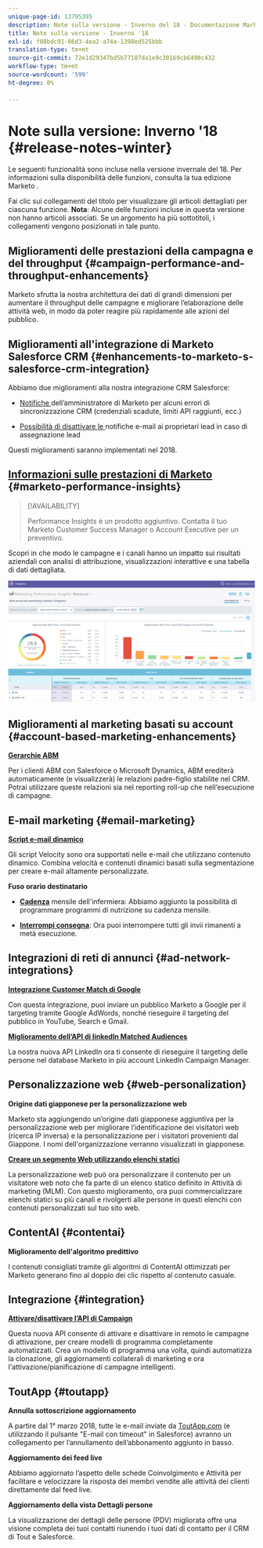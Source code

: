 ```yaml
---
unique-page-id: 13795395
description: Note sulla versione - Inverno del 18 - Documentazione Marketo - Documentazione del prodotto
title: Note sulla versione - Inverno '18
exl-id: f08bdc91-86d3-4ea2-a74a-1398ed525bbb
translation-type: tm+mt
source-git-commit: 72e1d29347bd5b77107da1e9c30169cb6490c432
workflow-type: tm+mt
source-wordcount: '599'
ht-degree: 0%

---
```


# Note sulla versione: Inverno &#39;18 {#release-notes-winter}

Le seguenti funzionalità sono incluse nella versione invernale del 18. Per informazioni sulla disponibilità delle funzioni, consulta la tua edizione Marketo .

Fai clic sui collegamenti del titolo per visualizzare gli articoli dettagliati per ciascuna funzione. **Nota**: Alcune delle funzioni incluse in questa versione non hanno articoli associati. Se un argomento ha più sottotitoli, i collegamenti vengono posizionati in tale punto.

## Miglioramenti delle prestazioni della campagna e del throughput {#campaign-performance-and-throughput-enhancements}

Marketo sfrutta la nostra architettura dei dati di grandi dimensioni per aumentare il throughput delle campagne e migliorare l’elaborazione delle attività web, in modo da poter reagire più rapidamente alle azioni del pubblico.

## Miglioramenti all&#39;integrazione di Marketo Salesforce CRM {#enhancements-to-marketo-s-salesforce-crm-integration}

Abbiamo due miglioramenti alla nostra integrazione CRM Salesforce:

* [Notifiche ](/help/marketo/product-docs/core-marketo-concepts/miscellaneous/understanding-notifications/notification-types.md) dell’amministratore di Marketo per alcuni errori di sincronizzazione CRM (credenziali scadute, limiti API raggiunti, ecc.)

* [Possibilità di disattivare le ](/help/marketo/product-docs/crm-sync/salesforce-sync/setup/optional-steps/turn-off-email-notifications-to-lead-owner.md) notifiche e-mail ai proprietari lead in caso di assegnazione lead

Questi miglioramenti saranno implementati nel 2018.

## [Informazioni sulle prestazioni di Marketo](/help/marketo/product-docs/reporting/performance-insights/performance-insights-overview.md) {#marketo-performance-insights}

>[!AVAILABILITY]
>
>Performance Insights è un prodotto aggiuntivo. Contatta il tuo Marketo Customer Success Manager o Account Executive per un preventivo.

Scopri in che modo le campagne e i canali hanno un impatto sui risultati aziendali con analisi di attribuzione, visualizzazioni interattive e una tabella di dati dettagliata.

![](assets/image2018-2-5-7-3a55-3a46.png)

## Miglioramenti al marketing basati su account {#account-based-marketing-enhancements}

**[Gerarchie ABM](/help/marketo/product-docs/target-account-management/target/named-accounts/tam-hierarchies.md)**

Per i clienti ABM con Salesforce o Microsoft Dynamics, ABM erediterà automaticamente (e visualizzerà) le relazioni padre-figlio stabilite nel CRM. Potrai utilizzare queste relazioni sia nel reporting roll-up che nell’esecuzione di campagne.

## E-mail marketing {#email-marketing}

**[Script e-mail dinamico](/help/marketo/product-docs/email-marketing/general/using-tokens/create-an-email-script-token.md)**

Gli script Velocity sono ora supportati nelle e-mail che utilizzano contenuto dinamico. Combina velocità e contenuti dinamici basati sulla segmentazione per creare e-mail altamente personalizzate.

**Fuso orario destinatario**

* **[Cadenza](/help/marketo/product-docs/email-marketing/email-programs/email-program-actions/scheduling-with-recipient-time-zone/schedule-email-programs-with-recipient-time-zone.md)** mensile dell&#39;infermiera: Abbiamo aggiunto la possibilità di programmare programmi di nutrizione su cadenza mensile.

* **[Interrompi consegna](/help/marketo/product-docs/email-marketing/email-programs/email-program-actions/scheduling-with-recipient-time-zone/abort-delivery-of-email-programs-scheduled-with-recipient-time-zone.md)**: Ora puoi interrompere tutti gli invii rimanenti a metà esecuzione.

## Integrazioni di reti di annunci {#ad-network-integrations}

**[Integrazione Customer Match di Google](/help/marketo/product-docs/demand-generation/ad-network-integrations/add-google-customer-match-as-a-launchpoint-service.md)**

Con questa integrazione, puoi inviare un pubblico Marketo a Google per il targeting tramite Google AdWords, nonché rieseguire il targeting del pubblico in YouTube, Search e Gmail.

**[Miglioramento dell’API di linkedIn Matched Audiences](/help/marketo/product-docs/demand-generation/ad-network-integrations/add-linkedin-matched-audiences-as-a-launchpoint-service.md)**

La nostra nuova API LinkedIn ora ti consente di rieseguire il targeting delle persone nel database Marketo in più account LinkedIn Campaign Manager.

## Personalizzazione web {#web-personalization}

**Origine dati giapponese per la personalizzazione web**

Marketo sta aggiungendo un’origine dati giapponese aggiuntiva per la personalizzazione web per migliorare l’identificazione dei visitatori web (ricerca IP inversa) e la personalizzazione per i visitatori provenienti dal Giappone. I nomi dell&#39;organizzazione verranno visualizzati in giapponese.

**[Creare un segmento Web utilizzando elenchi statici](/help/marketo/product-docs/web-personalization/using-web-segments/create-a-segment-using-a-static-list.md)**

La personalizzazione web può ora personalizzare il contenuto per un visitatore web noto che fa parte di un elenco statico definito in Attività di marketing (MLM). Con questo miglioramento, ora puoi commercializzare elenchi statici su più canali e rivolgerti alle persone in questi elenchi con contenuti personalizzati sul tuo sito web.

## ContentAI {#contentai}

**Miglioramento dell&#39;algoritmo predittivo**

I contenuti consigliati tramite gli algoritmi di ContentAI ottimizzati per Marketo generano fino al doppio dei clic rispetto al contenuto casuale.

## Integrazione {#integration}

**[Attivare/disattivare l’API di Campaign](https://developers.marketo.com/rest-api/assets/campaigns/)**

Questa nuova API consente di attivare e disattivare in remoto le campagne di attivazione, per creare modelli di programma completamente automatizzati. Crea un modello di programma una volta, quindi automatizza la clonazione, gli aggiornamenti collaterali di marketing e ora l&#39;attivazione/pianificazione di campagne intelligenti.

## ToutApp {#toutapp}

**Annulla sottoscrizione aggiornamento**

A partire dal 1° marzo 2018, tutte le e-mail inviate da [ToutApp.com](https://ToutApp.com) (e utilizzando il pulsante &quot;E-mail con timeout&quot; in Salesforce) avranno un collegamento per l’annullamento dell’abbonamento aggiunto in basso.

**Aggiornamento dei feed live**

Abbiamo aggiornato l’aspetto delle schede Coinvolgimento e Attività per facilitare e velocizzare la risposta dei membri vendite alle attività dei clienti direttamente dal feed live.

**Aggiornamento della vista Dettagli persone**

La visualizzazione dei dettagli delle persone (PDV) migliorata offre una visione completa dei tuoi contatti riunendo i tuoi dati di contatto per il CRM di Tout e Salesforce.
